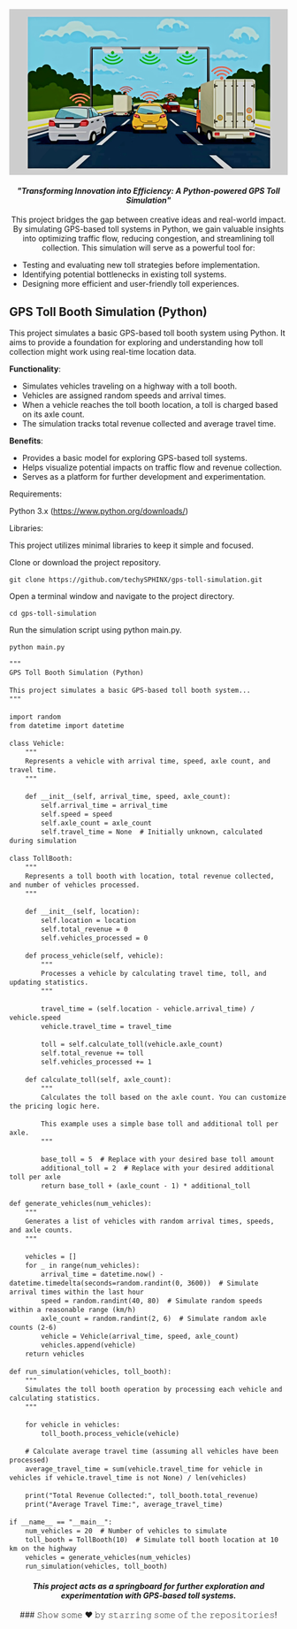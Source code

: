<img align="middle" src="assets/frontend.jpg" alt="alternate_text" width="700px" height="300px">

<h4 align="center">
  <I>"Transforming Innovation into Efficiency: A Python-powered GPS Toll Simulation"</I>
</h4>

<p align="middle">This project bridges the gap between creative ideas and real-world impact. By simulating GPS-based toll systems in Python, we gain valuable insights into optimizing traffic flow, reducing congestion, and streamlining toll collection. This simulation will serve as a powerful tool for:</p>

- Testing and evaluating new toll strategies before implementation.
- Identifying potential bottlenecks in existing toll systems.
- Designing more efficient and user-friendly toll experiences.

## GPS Toll Booth Simulation (Python)

<p align="left">This project simulates a basic GPS-based toll booth system using Python. It aims to provide a foundation for exploring and understanding how toll collection might work using real-time location data.</p>

**Functionality**:

- Simulates vehicles traveling on a highway with a toll booth.
- Vehicles are assigned random speeds and arrival times.
- When a vehicle reaches the toll booth location, a toll is charged based on its axle count.
- The simulation tracks total revenue collected and average travel time.

**Benefits**:

- Provides a basic model for exploring GPS-based toll systems.
- Helps visualize potential impacts on traffic flow and revenue collection.
- Serves as a platform for further development and experimentation.

Requirements:

Python 3.x (https://www.python.org/downloads/)

Libraries:

This project utilizes minimal libraries to keep it simple and focused.

Clone or download the project repository.

```
git clone https://github.com/techySPHINX/gps-toll-simulation.git
```

Open a terminal window and navigate to the project directory.
```
cd gps-toll-simulation
```

Run the simulation script using python main.py.
```
python main.py
```

```
"""
GPS Toll Booth Simulation (Python)

This project simulates a basic GPS-based toll booth system...
"""

import random
from datetime import datetime

class Vehicle:
    """
    Represents a vehicle with arrival time, speed, axle count, and travel time.
    """

    def __init__(self, arrival_time, speed, axle_count):
        self.arrival_time = arrival_time
        self.speed = speed
        self.axle_count = axle_count
        self.travel_time = None  # Initially unknown, calculated during simulation

class TollBooth:
    """
    Represents a toll booth with location, total revenue collected, and number of vehicles processed.
    """

    def __init__(self, location):
        self.location = location
        self.total_revenue = 0
        self.vehicles_processed = 0

    def process_vehicle(self, vehicle):
        """
        Processes a vehicle by calculating travel time, toll, and updating statistics.
        """

        travel_time = (self.location - vehicle.arrival_time) / vehicle.speed
        vehicle.travel_time = travel_time

        toll = self.calculate_toll(vehicle.axle_count)
        self.total_revenue += toll
        self.vehicles_processed += 1

    def calculate_toll(self, axle_count):
        """
        Calculates the toll based on the axle count. You can customize the pricing logic here.

        This example uses a simple base toll and additional toll per axle.
        """

        base_toll = 5  # Replace with your desired base toll amount
        additional_toll = 2  # Replace with your desired additional toll per axle
        return base_toll + (axle_count - 1) * additional_toll

def generate_vehicles(num_vehicles):
    """
    Generates a list of vehicles with random arrival times, speeds, and axle counts.
    """

    vehicles = []
    for _ in range(num_vehicles):
        arrival_time = datetime.now() - datetime.timedelta(seconds=random.randint(0, 3600))  # Simulate arrival times within the last hour
        speed = random.randint(40, 80)  # Simulate random speeds within a reasonable range (km/h)
        axle_count = random.randint(2, 6)  # Simulate random axle counts (2-6)
        vehicle = Vehicle(arrival_time, speed, axle_count)
        vehicles.append(vehicle)
    return vehicles

def run_simulation(vehicles, toll_booth):
    """
    Simulates the toll booth operation by processing each vehicle and calculating statistics.
    """

    for vehicle in vehicles:
        toll_booth.process_vehicle(vehicle)

    # Calculate average travel time (assuming all vehicles have been processed)
    average_travel_time = sum(vehicle.travel_time for vehicle in vehicles if vehicle.travel_time is not None) / len(vehicles)

    print("Total Revenue Collected:", toll_booth.total_revenue)
    print("Average Travel Time:", average_travel_time)

if __name__ == "__main__":
    num_vehicles = 20  # Number of vehicles to simulate
    toll_booth = TollBooth(10)  # Simulate toll booth location at 10 km on the highway
    vehicles = generate_vehicles(num_vehicles)
    run_simulation(vehicles, toll_booth)

```

<h4 align="center"><I>This project acts as a springboard for further exploration and experimentation with GPS-based toll systems. </I></h4>
<div align="center">
### 𝚂𝚑𝚘𝚠 𝚜𝚘𝚖𝚎 ❤️ 𝚋𝚢 𝚜𝚝𝚊𝚛𝚛𝚒𝚗𝚐 𝚜𝚘𝚖𝚎 𝚘𝚏 𝚝𝚑𝚎 𝚛𝚎𝚙𝚘𝚜𝚒𝚝𝚘𝚛𝚒𝚎𝚜!
</div>
